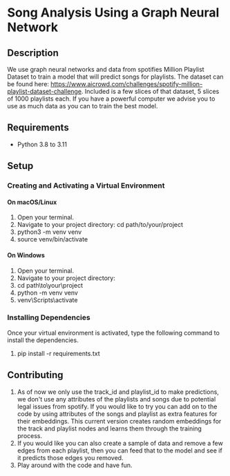 # Song Analysis Using a Graph Neural Network

## Description
We use graph neural networks and data from spotifies Million Playlist Dataset to train a model that will predict songs for playlists. The dataset can be found here: https://www.aicrowd.com/challenges/spotify-million-playlist-dataset-challenge. Included is a few slices of that dataset, 5 slices of 1000 playlists each. If you have a powerful computer we advise you to use as much data as you can to train the best model. 

## Requirements
- Python 3.8 to 3.11

## Setup

### Creating and Activating a Virtual Environment

#### On macOS/Linux
1. Open your terminal.
2. Navigate to your project directory:
   cd path/to/your/project
3. python3 -m venv venv
4. source venv/bin/activate

#### On Windows
1. Open your terminal.
2. Navigate to your project directory:
3. cd path\to\your\project
4. python -m venv venv
5. venv\Scripts\activate

### Installing Dependencies
Once your virtual environment is activated, type the following command to install the dependencies.
1. pip install -r requirements.txt

## Contributing
1. As of now we only use the track_id and playlist_id to make predictions, we don't use any attributes of the playlists and songs due to potential legal issues from spotify. If you would like to try you can add on to the code by using attributes of the songs and playlist as extra features for their embeddings. This current version creates random embeddings for the track and playlist nodes and learns them through the training process. 
2. If you would like you can also create a sample of data and remove a few edges from each playlist, then you can feed that to the model and see if it predicts those edges you removed.
3. Play around with the code and have fun. 


